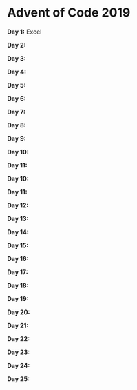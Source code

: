 
# **Advent of Code 2019**

**Day 1:** Excel

**Day 2:** 

**Day 3:**

**Day 4:** 

**Day 5:**

**Day 6:** 

**Day 7:**

**Day 8:** 

**Day 9:**

**Day 10:** 

**Day 11:**

**Day 10:** 

**Day 11:**

**Day 12:** 

**Day 13:**

**Day 14:** 

**Day 15:**

**Day 16:** 

**Day 17:**

**Day 18:** 

**Day 19:**

**Day 20:** 

**Day 21:**

**Day 22:** 

**Day 23:**

**Day 24:** 

**Day 25:**
